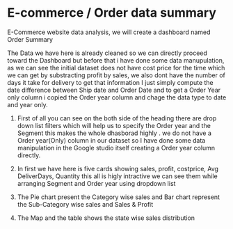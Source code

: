 # E-commerce / Order data summary

E-Commerce website data analysis, we will create a dashboard named Order Summary

The Data we have here is already cleaned so we can directly proceed toward the Dashboard
but before that i have done some data manupulation, as we can see the initial dataset does not have cost price for the time which we can get by substracting profit by sales, we also dont have the number of days it take for delivery to get that information I just simply compute the date difference between Ship date and Order Date and to get a Order Year only column i copied the Order year column and chage the data type to date and year only.

1. First of all you can see on the both side of the heading there are drop down list filters which will help us to specify the Order year and the Segment this makes the whole dhasborad highly . we do not have a Order year(Only) column in our dataset so I have done some data manipulation in the Google studio itself creating a Order year column directly.

2. In first we have here is five cards showing sales, profit, costprice, Avg DeliverDays, Quantity this all is higly intractive we can see them while arranging Segment and Order year using dropdown list

3. The Pie chart present the Category wise sales and Bar chart represent the Sub-Category wise sales and  Sales & Profit

4. The Map and the table shows the state wise sales distribution
